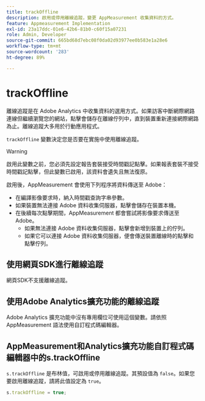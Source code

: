 ```yaml
---
title: trackOffline
description: 啟用或停用離線追蹤，變更 AppMeasurement 收集資料的方式。
feature: Appmeasurement Implementation
exl-id: 23a17ddc-01e6-42b6-81b0-c60f15a07231
role: Admin, Developer
source-git-commit: 665bd68d7ebc08f0da02d93977ee0b583e1a28e6
workflow-type: tm+mt
source-wordcount: '283'
ht-degree: 89%

---
```


# trackOffline

離線追蹤是在 Adobe Analytics 中收集資料的選用方式。如果訪客中斷網際網路連線但繼續瀏覽您的網站，點擊會儲存在離線佇列中，直到裝置重新連接網際網路為止。離線追蹤大多用於行動應用程式。

`trackOffline` 變數決定您是否要在實施中使用離線追蹤。

>[!WARNING]
>
>啟用此變數之前，您必須先設定報告套裝接受時間戳記點擊。如果報表套裝不接受時間戳記點擊，但此變數已啟用，該資料會遺失且無法復原。

啟用後，AppMeasurement 會使用下列程序將資料傳送至 Adobe：

* 在編譯影像要求時，納入時間戳查詢字串參數。
* 如果裝置無法連接 Adobe 資料收集伺服器，點擊會儲存在裝置本機。
* 在後續每次點擊期間，AppMeasurement 都會嘗試將影像要求傳送至 Adobe。
   * 如果無法連接 Adobe 資料收集伺服器，點擊會新增到裝置上的佇列。
   * 如果它可以連接 Adobe 資料收集伺服器，便會傳送裝置離線時的點擊和點擊佇列。

## 使用網頁SDK進行離線追蹤

網頁SDK不支援離線追蹤。

## 使用Adobe Analytics擴充功能的離線追蹤

Adobe Analytics 擴充功能中沒有專用欄位可使用這個變數。請依照 AppMeasurement 語法使用自訂程式碼編輯器。

## AppMeasurement和Analytics擴充功能自訂程式碼編輯器中的s.trackOffline

`s.trackOffline` 是布林值，可啟用或停用離線追蹤。其預設值為 `false`。如果您要啟用離線追蹤，請將此值設定為 `true`。

```js
s.trackOffline = true;
```
